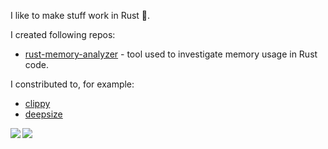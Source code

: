 I like to make stuff work in Rust 🦀.

I created following repos:
- [rust-memory-analyzer](https://github.com/near/near-memory-tracker) - tool used to investigate memory usage in Rust code.

I constributed to, for example:
- [clippy](https://github.com/rust-lang/rust-clippy/pull/8163)
- [deepsize](https://github.com/Aeledfyr/deepsize/pulls?q=is%3Apr+author%3Apmnoxx)

<!--
### Hi there 👋

**pmnoxx/pmnoxx** is a ✨ _special_ ✨ repository because its `README.md` (this file) appears on your GitHub profile.

Here are some ideas to get you started:

- 🔭 I’m currently working on ...
- 🌱 I’m currently learning ...
- 👯 I’m looking to collaborate on ...
- 🤔 I’m looking for help with ...
- 💬 Ask me about ...
- 📫 How to reach me: ...
- 😄 Pronouns: ...
- ⚡ Fun fact: ...
-->

<img align="left" src='https://github-readme-stats.vercel.app/api?username=pmnoxx&show_icons=true&theme=radical&count_private=true'/>

<img align="left" src='https://github-readme-stats.vercel.app/api/top-langs/?username=pmnoxx&hide=tex%2B%2B,tex&layout=compact&theme=radical'/>
